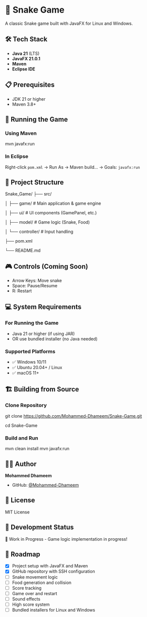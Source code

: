 # 🐍 Snake Game

A classic Snake game built with JavaFX for Linux and Windows.

## 🛠️ Tech Stack
- **Java 21** (LTS)
- **JavaFX 21.0.1**
- **Maven**
- **Eclipse IDE**

## 📋 Prerequisites
- JDK 21 or higher
- Maven 3.8+

## 🚀 Running the Game

### Using Maven
mvn javafx:run

### In Eclipse
Right-click `pom.xml` → Run As → Maven build... → Goals: `javafx:run`

## 📁 Project Structure
Snake_Game/
├── src/

│   ├── game/          # Main application & game engine

│   ├── ui/            # UI components (GamePanel, etc.)

│   ├── model/         # Game logic (Snake, Food)

│   └── controller/    # Input handling

├── pom.xml

└── README.md

## 🎮 Controls (Coming Soon)
- Arrow Keys: Move snake
- Space: Pause/Resume
- R: Restart

## 💻 System Requirements

### For Running the Game
- Java 21 or higher (if using JAR)
- OR use bundled installer (no Java needed)

### Supported Platforms
- ✅ Windows 10/11
- ✅ Ubuntu 20.04+ / Linux
- ✅ macOS 11+

## 🏗️ Building from Source

### Clone Repository
git clone https://github.com/Mohammed-Dhameem/Snake-Game.git

cd Snake-Game

### Build and Run
mvn clean install
mvn javafx:run

## 👨‍💻 Author
**Mohammed Dhameem**
- GitHub: [@Mohammed-Dhameem](https://github.com/Mohammed-Dhameem)

## 📝 License
MIT License

## 🔧 Development Status
🚧 Work in Progress - Game logic implementation in progress!

## 🎯 Roadmap
- [x] Project setup with JavaFX and Maven
- [x] GitHub repository with SSH configuration
- [ ] Snake movement logic
- [ ] Food generation and collision
- [ ] Score tracking
- [ ] Game over and restart
- [ ] Sound effects
- [ ] High score system
- [ ] Bundled installers for Linux and Windows
